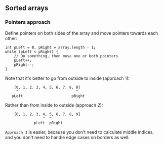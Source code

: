 ## Sorted arrays

### Pointers approach

Define pointers on both sides of the array and move pointers towards each other:
```
int pLeft = 0, pRight = array.length - 1;
while (pLeft < pRight) {
    // Do something, then move one or both pointers
    pLeft++;
    pRight--;
}
```

Note that it's better to go from outside to inside (approach 1):

```
    [0, 1, 2, 3, 4, 5, 6, 7, 8, 9]
     ^                          ^
   pLeft                      pRight
```

Rather than from inside to outside (approach 2):

```
    [0, 1, 2, 3, 4, 5, 6, 7, 8, 9]
                 ^  ^
             pLeft  pRight
```

`Approach 1` is easier, because you don't need to calculate middle indices, and you don't need 
to handle edge cases on borders as well.
